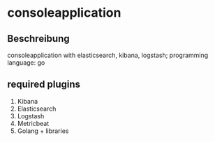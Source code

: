 # consoleapplication

## Beschreibung
consoleapplication with elasticsearch, kibana, logstash; programming language: go

## required plugins
1. Kibana
2. Elasticsearch
3. Logstash
4. Metricbeat
5. Golang + libraries